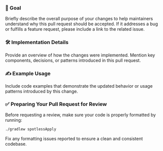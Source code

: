 ### 🎯 Goal

Briefly describe the overall purpose of your changes to help maintainers understand why this pull request should be accepted. If it addresses a bug or fulfills a feature request, please include a link to the related issue.

### 🛠 Implementation Details

Provide an overview of how the changes were implemented. Mention key components, decisions, or patterns introduced in this pull request.

### ✍️ Example Usage

Include code examples that demonstrate the updated behavior or usage patterns introduced by this change.

### ✅ Preparing Your Pull Request for Review

Before requesting a review, make sure your code is properly formatted by running:

```bash
./gradlew spotlessApply
```

Fix any formatting issues reported to ensure a clean and consistent codebase.